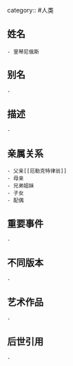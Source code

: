 category:: #人类
## 姓名
	- 里琴尼俄斯
## 别名
	-
## 描述
	-
## 亲属关系
	- 父亲[[厄勒克特律翁]]
	- 母亲
	- 兄弟姐妹
	- 子女
	- 配偶
## 重要事件
	-
## 不同版本
	-
## 艺术作品
	-
## 后世引用
	-
